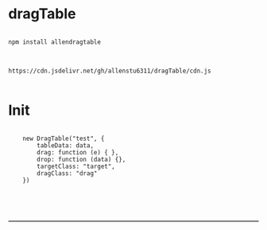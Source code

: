 # dragTable


<pre>
<code>
npm install allendragtable 
</code>
</pre>

<pre>
<code>
https://cdn.jsdelivr.net/gh/allenstu6311/dragTable/cdn.js
</code>
</pre>

# Init
<pre>
<code>
    new DragTable("test", {
        tableData: data,
        drag: function (e) { },
        drop: function (data) {},
        targetClass: "target",
        dragClass: "drag"
    })
</code>
</pre>

<pre>
<code>
  <table id="test" border="1" class="gridtable">
        <thead></thead>
        <tbody></tbody>
    </table>
</code>
</pre>
